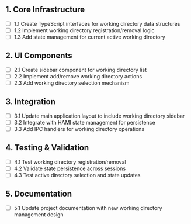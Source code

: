 ## 1. Core Infrastructure
- [ ] 1.1 Create TypeScript interfaces for working directory data structures
- [ ] 1.2 Implement working directory registration/removal logic
- [ ] 1.3 Add state management for current active working directory

## 2. UI Components
- [ ] 2.1 Create sidebar component for working directory list
- [ ] 2.2 Implement add/remove working directory actions
- [ ] 2.3 Add working directory selection mechanism

## 3. Integration
- [ ] 3.1 Update main application layout to include working directory sidebar
- [ ] 3.2 Integrate with HAMI state management for persistence
- [ ] 3.3 Add IPC handlers for working directory operations

## 4. Testing & Validation
- [ ] 4.1 Test working directory registration/removal
- [ ] 4.2 Validate state persistence across sessions
- [ ] 4.3 Test active directory selection and state updates

## 5. Documentation
- [ ] 5.1 Update project documentation with new working directory management design